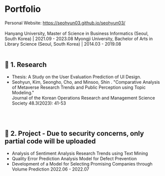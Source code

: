 # Portfolio
Personal Website: https://seohyun03.github.io/seohyun03/ <br>
<br>
Hanyang University, Master of Science in Business Informatics (Seoul, South Korea) | 2021.09 - 2023.08
Myongji University, Bachelor of Arts in Library Science (Seoul, South Korea) | 2014.03 - 2019.08
<br/>
<br/>


## :round_pushpin: 1. Research
- Thesis: A Study on the User Evaluation Prediction of UI Design. 
- Seohyun, Kim, Seongho, Cho, and Minsoo, Shin . "Comparative Analysis of Metaverse Research Trends and Public Perception using Topic Modeling." <br>
Journal of the Korean Operations Research and Management Science Society 48.3(2023): 41-53

<br/>
<br/>

## :round_pushpin: 2. Project - Due to security concerns, only partial code will be uploaded
- Analysis of Sentiment Analysis Research Trends using Text Mining
- Quality Error Prediction Analysis Model for Defect Prevention  
- Development of a Model for Selecting Promising Companies through Volume Prediction 2022.06 - 2022.07

<br/>
<br/>

